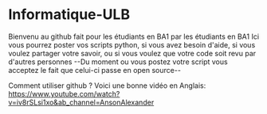 # Informatique-ULB
Bienvenu au github fait pour les étudiants en BA1 par les étudiants en BA1
Ici vous pourrez poster vos scripts python, si vous avez besoin d'aide, si vous voulez partager votre savoir, ou si vous voulez que votre code soit revu par d'autres personnes 
--Du moment ou vous postez votre script vous acceptez le fait que celui-ci passe en open source--

Comment utiliser github ?
Voici une bonne vidéo en Anglais: https://www.youtube.com/watch?v=iv8rSLsi1xo&ab_channel=AnsonAlexander

